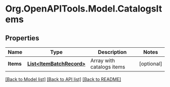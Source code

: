 
# Org.OpenAPITools.Model.CatalogsItems

## Properties

Name | Type | Description | Notes
------------ | ------------- | ------------- | -------------
**Items** | [**List&lt;ItemBatchRecord&gt;**](ItemBatchRecord.md) | Array with catalogs items | [optional] 

[[Back to Model list]](../README.md#documentation-for-models)
[[Back to API list]](../README.md#documentation-for-api-endpoints)
[[Back to README]](../README.md)

